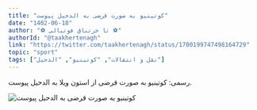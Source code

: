 ```yaml
---
title: "کوتینیو به صورت قرضی به الدحیل پیوست"
date: "1402-06-18"
author: "⚽️ تا‌‌ خرتناق فوتبالی ⚽️"
authorId: "@taakhertenagh"
link: "https://twitter.com/taakhertenagh/status/1700199747498164729"
topic: "sport"
tags: ["نقل و انتقالات", "کوتینیو", "الدحیل"]
---
```


رسمی: کوتینیو به صورت قرضی از استون ویلا به الدحیل پیوست.

![کوتینیو به صورت قرضی به الدحیل پیوست](/posts/sport/coutinho-be-soorat-gharzi-be-alduhail-peyvast.webp)
